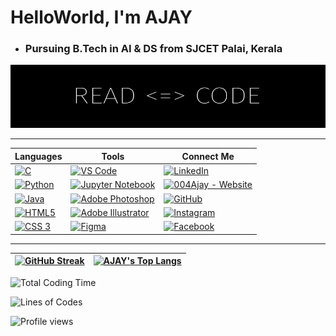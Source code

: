 # HelloWorld, I'm AJAY

* ### Pursuing B.Tech in AI & DS from SJCET Palai, Kerala

![AJAY](Ajay.png)

---


| Languages   |  Tools    |  Connect Me |
|-------------|-----------|-------------|
| [<img src="https://img.icons8.com/color/480/000000/c-programming.png" title = "C" height='30'>](https://www.google.com/search?q=c+programming&sxsrf=APq-WBsl39GV81CI__BoZYBzVXrIVv7SZw%3A1643466577516&ei=UU_1YaiAH4ad4-EPu7Oi-Ao&ved=0ahUKEwjo7LWMltf1AhWGzjgGHbuZCK8Q4dUDCA4&uact=5&oq=c+programming&gs_lcp=Cgdnd3Mtd2l6EANKBAhBGABKBAhGGABQAFgAYMYBaABwAngAgAEAiAEAkgEAmAEAoAEBwAEB&sclient=gws-wiz)| [<img src="https://img.icons8.com/fluency/240/000000/visual-studio-code-2019.png" title = "VS Code" height='30'>](https://www.google.com/search?q=vs+code&oq=vs+code&aqs=chrome..69i57j69i59j0i433i512l2j0i512j0i433i512j0i512j69i60.1255j0j7&sourceid=chrome&ie=UTF-8) | [<img src="https://img.icons8.com/color/480/000000/linkedin.png" title = "LinkedIn" height='30'>](https://www.linkedin.com/in/https://www.linkedin.com/in/ajay-t-shaju-976212183//) |
| [<img src='https://img.icons8.com/color/480/000000/python--v1.png' title = "Python" height='30'>](https://www.google.com/search?q=Python&rlz=1C1CHBF_enIN998IN998&oq=Python&aqs=chrome..69i57j69i59l2j69i60j69i65j69i60l2j69i65.5263j0j7&sourceid=chrome&ie=UTF-8) |  [<img src="https://img.icons8.com/fluency/240/000000/jupyter.png" title = "Jupyter Notebook" height='30'>](https://www.google.com/search?q=jupyter+notebook&rlz=1C1CHBF_enIN998IN998&oq=Jupyter+Notebook&aqs=chrome.0.35i39i355j46i39i199i465j0i67l3j69i60l3.2332j0j7&sourceid=chrome&ie=UTF-8)  | [<img src="https://img.icons8.com/fluency/96/000000/domain.png" title = "004Ajay - Website" height='30'>](https://004ajay.github.io/)
| [<img src="https://img.icons8.com/color/480/000000/java-coffee-cup-logo--v1.png" title = "Java" height='30'>](https://www.google.com/search?q=java&oq=java&aqs=chrome..69i57j69i59l3j69i60j69i65j69i60l2.1810j0j7&sourceid=chrome&ie=UTF-8)   | [<img src="https://img.icons8.com/color/480/000000/adobe-photoshop--v1.png" title = "Adobe Photoshop" height='30'>](https://www.adobe.com/products/photoshop.html)     | [<img src="https://img.icons8.com/fluency/240/ffffff/github.png" title = "GitHub"  height='30'>](https://github.com/004Ajay)     |
| [<img src="https://img.icons8.com/color/480/000000/html-5--v1.png" title = "HTML5" height='30'>](https://www.google.com/search?q=html&oq=html&aqs=chrome..69i57j35i39l2j69i60l3j69i65l2.2190j0j4&sourceid=chrome&ie=UTF-8)    | [<img src="https://img.icons8.com/color/480/000000/adobe-illustrator--v1.png" title = "Adobe Illustrator" height='30'>](https://www.adobe.com/products/illustrator.html)  | [<img src="https://img.icons8.com/fluency/240/000000/instagram-new.png" title = "Instagram" height='30'>](https://www.instagram.com/https://www.instagram.com/mr_againster//) |
| [<img src="https://img.icons8.com/color/240/000000/css3.png" title = "CSS 3" height='30'>](https://www.google.com/search?q=CSS&rlz=1C1CHBF_enIN998IN998&oq=CSS&aqs=chrome..69i57j35i39j69i59j0i131i433i512j0i67j69i60l3.2495j0j7&sourceid=chrome&ie=UTF-8)    | [<img src="https://img.icons8.com/fluency/240/000000/figma.png" title = "Figma" height='30'>](https://www.figma.com/)    | [<img src="https://img.icons8.com/fluency/240/000000/facebook-new.png" title = "Facebook" height='30'>](https://www.facebook.com/ajaytshaju/)  |

<!--

OLD README CODES

### Languages Learning:

[<img src="https://img.icons8.com/color/480/000000/c-programming.png" title = "C" height='50'>](https://www.google.com/search?q=c+programming&sxsrf=APq-WBsl39GV81CI__BoZYBzVXrIVv7SZw%3A1643466577516&ei=UU_1YaiAH4ad4-EPu7Oi-Ao&ved=0ahUKEwjo7LWMltf1AhWGzjgGHbuZCK8Q4dUDCA4&uact=5&oq=c+programming&gs_lcp=Cgdnd3Mtd2l6EANKBAhBGABKBAhGGABQAFgAYMYBaABwAngAgAEAiAEAkgEAmAEAoAEBwAEB&sclient=gws-wiz)
[<img src='https://img.icons8.com/color/480/000000/python--v1.png' title = "Python" height='50'>](https://www.google.com/search?q=python+programming&sxsrf=APq-WBuymoiX93NwZGUwtZhHIcQPirA_zw%3A1643466570865&ei=Sk_1YduiNK3G4-EPmrWIqA4&oq=python+p&gs_lcp=Cgdnd3Mtd2l6EAMYAzIECCMQJzIECCMQJzIECCMQJzIICAAQgAQQsQMyCAgAEIAEELEDMggIABCABBCxAzIICAAQgAQQsQMyCAgAEIAEELEDMggIABCABBCxAzIFCAAQgAQ6BwgjELADECc6BwgAEEcQsAM6BwgAELADEEM6CggAEOQCELADGAA6EgguEMcBENEDEMgDELADEEMYAToMCC4QyAMQsAMQQxgBOgcIABCxAxBDOgcILhCxAxBDOgQIABBDSgQIQRgASgQIRhgBUL4LWN8PYLMgaAFwAngAgAGOAYgBlwKSAQMwLjKYAQCgAQHIARHAAQHaAQYIABABGAnaAQYIARABGAg&sclient=gws-wiz)
[<img src="https://img.icons8.com/color/480/000000/java-coffee-cup-logo--v1.png" title = "Java" height='50'>](https://www.google.com/search?q=java&oq=java&aqs=chrome..69i57j69i59l3j69i60j69i65j69i60l2.1810j0j7&sourceid=chrome&ie=UTF-8)
[<img src="https://img.icons8.com/color/480/000000/html-5--v1.png" title = "HTML5" height='50'>](https://www.google.com/search?q=html&oq=html&aqs=chrome..69i57j35i39l2j69i60l3j69i65l2.2190j0j4&sourceid=chrome&ie=UTF-8)

---

### Tools:

[<img src="https://img.icons8.com/fluency/240/000000/visual-studio-code-2019.png" title = "VS Code" height='30'>](https://www.google.com/search?q=vs+code&oq=vs+code&aqs=chrome..69i57j69i59j0i433i512l2j0i512j0i433i512j0i512j69i60.1255j0j7&sourceid=chrome&ie=UTF-8)
[<img src="https://img.icons8.com/fluency/240/000000/jupyter.png" title = "Jupyter Notebook" height='30'>](https://www.google.com/search?q=jupyter+notebook&sxsrf=ALiCzsZfseqILXdfJEatqyHx8GVoGXewtw%3A1656350787711&ei=Q-i5YtHwKr7PseMP87iBmAE&gs_ssp=eJzj4tVP1zc0TDMzqCgrKU5SYDRgdGDwEsgqLagsSS1SyMsvSU3Kz88GAMv7C8I&oq=jupy&gs_lcp=Cgdnd3Mtd2l6EAMYADIKCC4QxwEQowIQJzIECCMQJzIECAAQQzIECAAQQzIKCAAQsQMQgwEQQzIECAAQQzILCAAQgAQQsQMQgwEyBAgAEEMyCAgAEIAEELEDMgcIABCxAxBDOgUIABCABEoECEEYAEoECEYYAFAAWJkGYKIMaABwAXgAgAGWAYgB1wOSAQMwLjSYAQCgAQHAAQE&sclient=gws-wiz)
[<img src="https://img.icons8.com/fluency/240/ffffff/github.png" title = "GitHub" height='30'>](https://desktop.github.com/) [<img src="https://img.icons8.com/officexs/480/000000/java-eclipse.png" title = "Eclipse Java" height='30'>](https://www.google.com/search?q=eclipse+java&oq=eclipse+java&aqs=chrome..69i57j0i67j0i67i433l3j69i60l3.2800j0j7&sourceid=chrome&ie=UTF-8)
[<img src="https://img.icons8.com/color/480/000000/adobe-photoshop--v1.png" title = "Adobe Photoshop" height='30'>](https://www.adobe.com/products/photoshop.html) [<img src="https://img.icons8.com/color/480/000000/adobe-illustrator--v1.png" title = "Adobe Illustrator" height='30'>](https://www.adobe.com/products/illustrator.html)
[<img src="https://img.icons8.com/cute-clipart/256/000000/canva-app.png" title = "Canva" height='30'>](https://www.canva.com/)
[<img src="https://img.icons8.com/fluency/240/000000/figma.png" title = "Figma" height='30'>](https://www.figma.com/)

---

#### Available On:

[<img src="https://img.icons8.com/color/480/000000/linkedin.png" title = "LinkedIn" height='30'>](https://www.linkedin.com/in/https://www.linkedin.com/in/ajay-t-shaju-976212183//)
[<img src="https://img.icons8.com/fluency/96/000000/domain.png" title = "004Ajay - Website" height='30'>](https://004ajay.github.io/) 
[<img src="https://img.icons8.com/material-outlined/384/000000/github.png" title = "GitHub"  height='30'>](https://github.com/004Ajay) 
[<img src="https://img.icons8.com/fluency/240/000000/instagram-new.png" title = "Instagram" height='30'>](https://www.instagram.com/https://www.instagram.com/mr_againster//)


-->

---

 <!-- Table format for Streaks & Top Languages --> 
 | <div class="stats" align="left"> [![GitHub Streak](http://github-readme-streak-stats.herokuapp.com?user=004Ajay&theme=dark&hide_border=true&date_format=M%20j%5B%2C%20Y%5D)](https://git.io/streak-stats) </div> | [![AJAY's Top Langs](https://github-readme-stats.vercel.app/api/top-langs/?username=004Ajay&layout=compact&theme=dark)](https://github.com/anuraghazra/github-readme-stats) |
 |------------ | ------------|

<!-- Miscellaneous -->

![Total Coding Time](http://img.shields.io/badge/Total%20Coding%20Time-1,562%20hours%20~%2065%20days-blue)

![Lines of Codes](https://img.shields.io/badge/Lines%20of%20code%20written-35,348-blue)


![Profile views](https://gpvc.arturio.dev/004Ajay)  

<!-- Comments -->